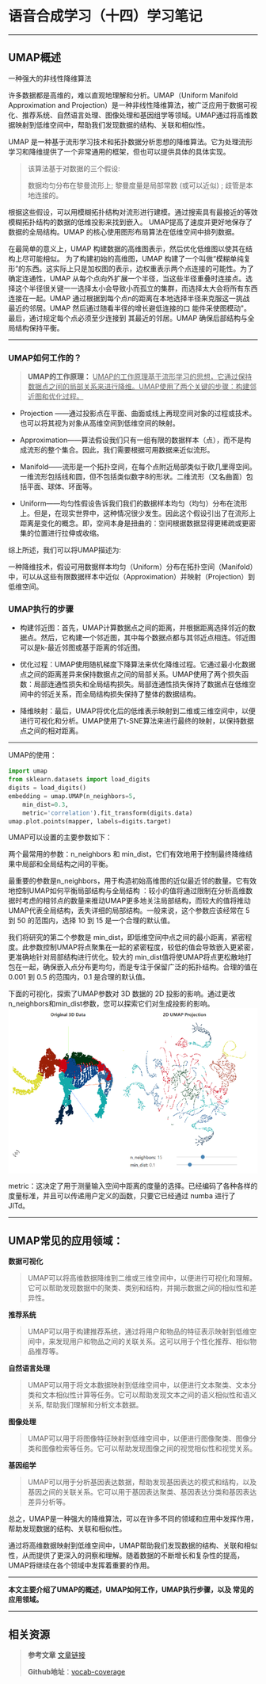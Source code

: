 # 语音合成学习（十四）学习笔记

---
## UMAP概述

一种强大的非线性降维算法

 许多数据都是高维的，难以直观地理解和分析。UMAP（Uniform Manifold Approximation and Projection）是一种非线性降维算法，被广泛应用于数据可视化、推荐系统、自然语言处理、图像处理和基因组学等领域。UMAP通过将高维数据映射到低维空间中，帮助我们发现数据的结构、关联和相似性。

UMAP 是一种基于流形学习技术和拓扑数据分析思想的降维算法。它为处理流形学习和降维提供了一个非常通用的框架，但也可以提供具体的具体实现。

> 该算法基于对数据的三个假设:
>
> 数据均匀分布在黎曼流形上;
> 黎曼度量是局部常数 (或可以近似) ;
> 歧管是本地连接的。

根据这些假设，可以用模糊拓扑结构对流形进行建模。通过搜索具有最接近的等效模糊拓扑结构的数据的低维投影来找到嵌入。
UMAP提高了速度并更好地保存了数据的全局结构。UMAP 的核心使用图形布局算法在低维空间中排列数据。

在最简单的意义上，UMAP 构建数据的高维图表示，然后优化低维图以使其在结构上尽可能相似。
为了构建初始的高维图，UMAP 构建了一个叫做“模糊单纯复形”的东西。这实际上只是加权图的表示，边权重表示两个点连接的可能性。为了确定连通性，UMAP 从每个点向外扩展一个半径，当这些半径重叠时连接点。选择这个半径很关键一一选择太小会导致小而孤立的集群，而选择太大会将所有东西连接在一起。UMAP 通过根据到每个点n的距离在本地选择半径来克服这一挑战 最近的邻居。UMAP 然后通过随看半径的增长避低连接的口 能件采使图模动"。最后，通讨规定每个点必须至少连接到 其最近的邻居。UMAP 确保后部结构与全局结构保持平衡。

---

### UMAP如何工作的？

> **UMAP的工作原理：**
> <u>UMAP的工作原理基于流形学习的思想，它通过保持数据点之间的局部关系来进行降维。UMAP使用了两个关键的步骤：构建邻近图和优化过程。</u>

- Projection ——通过投影点在平面、曲面或线上再现空间对象的过程或技术。也可以将其视为对象从高维空间到低维空间的映射。

- Approximation——算法假设我们只有一组有限的数据样本（点），而不是构成流形的整个集合。因此，我们需要根据可用数据来近似流形。

- Manifold——流形是一个拓扑空间，在每个点附近局部类似于欧几里得空间。一维流形包括线和圆，但不包括类似数字8的形状。二维流形（又名曲面）包括平面、球体、环面等。

- Uniform——均匀性假设告诉我们我们的数据样本均匀（均匀）分布在流形上。但是，在现实世界中，这种情况很少发生。因此这个假设引出了在流形上距离是变化的概念。即，空间本身是扭曲的：空间根据数据显得更稀疏或更密集的位置进行拉伸或收缩。

综上所述，我们可以将UMAP描述为:

一种降维技术，假设可用数据样本均匀（Uniform）分布在拓扑空间（Manifold）中，可以从这些有限数据样本中近似（Approximation）并映射（Projection）到低维空间。



### **UMAP执行的步骤**

- 构建邻近图：首先，UMAP计算数据点之间的距离，并根据距离选择邻近的数据点。然后，它构建一个邻近图，其中每个数据点都与其邻近点相连。邻近图可以是k-最近邻图或基于距离的邻近图。

- 优化过程：UMAP使用随机梯度下降算法来优化降维过程。它通过最小化数据点之间的距离差异来保持数据点之间的局部关系。UMAP使用了两个损失函数：局部连通性损失和全局结构损失。局部连通性损失保持了数据点在低维空间中的邻近关系，而全局结构损失保持了整体的数据结构。

- 降维映射：最后，UMAP将优化后的低维表示映射到二维或三维空间中，以便进行可视化和分析。UMAP使用了t-SNE算法来进行最终的映射，以保持数据点之间的相对距离。



---

UMAP的使用：

```python
import umap
from sklearn.datasets import load_digits
digits = load_digits()
embedding = umap.UMAP(n_neighbors=5,
	min_dist=0.3,
	metric='correlation').fit_transform(digits.data)
umap.plot.points(mapper, labels=digits.target)
```

UMAP可以设置的主要参数如下：

两个最常用的参数：n_neighbors 和 min_dist，它们有效地用于控制最终降维结果中局部和全局结构之间的平衡。

最重要的参数是n_neighbors，用于构造初始高维图的近似最近邻的数量。它有效地控制UMAP如何平衡局部结构与全局结构 ：较小的值将通过限制在分析高维数据时考虑的相邻点的数量来推动UMAP更多地关注局部结构，而较大的值将推动UMAP代表全局结构，丢失详细的局部结构。一般来说，这个参数应该经常在 5 到 50 的范围内，选择 10 到 15 是一个合理的默认值。

我们将研究的第二个参数是 min_dist，即低维空间中点之间的最小距离，紧密程度。此参数控制UMAP将点聚集在一起的紧密程度，较低的值会导致嵌入更紧密，更准确地针对局部结构进行优化。较大的 min_dist值将使UMAP将点更松散地打包在一起，确保嵌入点分布更均匀，而是专注于保留广泛的拓扑结构。合理的值在 0.001 到 0.5 的范围内，0.1 是合理的默认值。

下面的可视化，探索了UMAP参数对 3D 数据的 2D 投影的影响。通过更改 n_neighbors和min_dist参数，您可以探索它们对生成投影的影响。
<img align="center" src="/img/UMAP.png"/>

metric：这决定了用于测量输入空间中距离的度量的选择。已经编码了各种各样的度量标准，并且可以传递用户定义的函数，只要它已经通过 numba 进行了 JITd。

---

##  UMAP常见的应用领域：

**数据可视化**

> UMAP可以将高维数据降维到二维或三维空间中，以便进行可视化和理解。它可以帮助发现数据中的聚类、类别和结构，并揭示数据之间的相似性和差异性。

**推荐系统**

> UMAP可以用于构建推荐系统，通过将用户和物品的特征表示映射到低维空间中，来发现用户和物品之间的关联关系。这可以用于个性化推荐、相似物品推荐等。

**自然语言处理**

> UMAP可以用于将文本数据映射到低维空间中，以便进行文本聚类、文本分类和文本相似性计算等任务。它可以帮助发现文本之间的语义相似性和语义关系, 帮助我们理解和分析文本数据。

**图像处理**

> UMAP可以用于将图像特征映射到低维空间中，以便进行图像聚类、图像分类和图像检索等任务。它可以帮助发现图像之间的视觉相似性和视觉关系。

**基因组学**

> UMAP可以用于分析基因表达数据，帮助发现基因表达的模式和结构，以及基因之间的关联关系。它可以用于基因表达聚类、基因表达分类和基因表达差异分析等。

总之，UMAP是一种强大的降维算法，可以在许多不同的领域和应用中发挥作用，帮助发现数据的结构、关联和相似性。

通过将高维数据映射到低维空间中，UMAP帮助我们发现数据的结构、关联和相似性，从而提供了更深入的洞察和理解。随着数据的不断增长和复杂性的提高，UMAP将继续在各个领域中发挥着重要的作用。

---
**本文主要介绍了UMAP的概述，UMAP如何工作，UMAP执行步骤，以及 常见的应用领域。**

---

## 相关资源

>**参考文章** [文章链接](https://huaweicloud.csdn.net/63807f80dacf622b8df8903c.html?spm=1001.2101.3001.6650.6&utm_medium=distribute.pc_relevant.none-task-blog-2~default~CTRLIST~activity-6-121302082-blog-124400062.235^v38^pc_relevant_anti_t3&depth_1-utm_source=distribute.pc_relevant.none-task-blog-2~default~CTRLIST~activity-6-121302082-blog-124400062.235^v38^pc_relevant_anti_t3&utm_relevant_index=10)
>
> **Github地址**：[vocab-coverage](https://github.com/twang2218/vocab-coverage)

